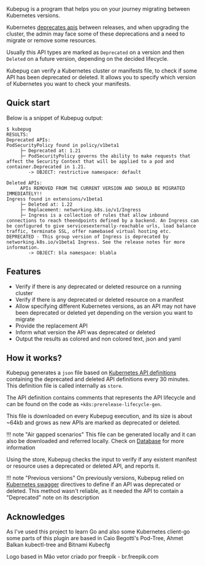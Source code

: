 Kubepug is a program that helps you on your journey migrating between Kubernetes
versions.

Kubernetes [deprecates apis](https://kubernetes.io/docs/reference/using-api/deprecation-guide/) 
between releases, and when upgrading the cluster, the admin may face some of these deprecations
and a need to migrate or remove some resources.

Usually this API types are marked as `Deprecated` on a version and then `Deleted`
on a future version, depending on the decided lifecycle.

Kubepug can verify a Kubernetes cluster or manifests file, to check if some API 
has been deprecated or deleted. It allows you to specify which version of 
Kubernetes you want to check your manifests.

## Quick start

Below is a snippet of Kubepug output:
```
$ kubepug
RESULTS:
Deprecated APIs:
PodSecurityPolicy found in policy/v1beta1
	 ├─ Deprecated at: 1.21
	 ├─ PodSecurityPolicy governs the ability to make requests that affect the Security Context that will be applied to a pod and container.Deprecated in 1.21.
		-> OBJECT: restrictive namespace: default

Deleted APIs:
	 APIs REMOVED FROM THE CURRENT VERSION AND SHOULD BE MIGRATED IMMEDIATELY!!
Ingress found in extensions/v1beta1
	 ├─ Deleted at: 1.22
	 ├─ Replacement: networking.k8s.io/v1/Ingress
	 ├─ Ingress is a collection of rules that allow inbound connections to reach theendpoints defined by a backend. An Ingress can be configured to give servicesexternally-reachable urls, load balance traffic, terminate SSL, offer namebased virtual hosting etc. DEPRECATED - This group version of Ingress is deprecated by networking.k8s.io/v1beta1 Ingress. See the release notes for more information.
		-> OBJECT: bla namespace: blabla
```

## Features

* Verify if there is any deprecated or deleted resource on a running cluster
* Verify if there is any deprecated or deleted resource on a manifest
* Allow specifying different Kubernetes versions, as an API may not have been deprecated
or deleted yet depending on the version you want to migrate
* Provide the replacement API
* Inform what version the API was deprecated or deleted
* Output the results as colored and non colored text, json and yaml

## How it works?

Kubepug generates a `json` file based on [Kubernetes API definitions](https://github.com/kubernetes/api) containing the deprecated and deleted API definitions every 30 minutes. This definition file is called internally as `store`.

The API definition contains comments that represents the API lifecycle and can be 
found on the code as `+k8s:prerelease-lifecycle-gen`.

This file is downloaded on every Kubepug execution, and its size is about ~64kb and grows as new APIs are marked as deprecated or deleted.

!!! note "Air gapped scenarios"
    This file can be generated locally and it can also be downloaded and referred locally. Check on [Database](database.md) for more information

Using the store, Kubepug checks the input to verify if any existent manifest or resource uses a deprecated or deleted API, and reports it.

!!! note "Previous versions"
    On previously versions, Kubepug relied on [Kubernetes swagger](https://github.com/kubernetes/kubernetes/blob/master/api/openapi-spec/swagger.json) directives to define if an API was deprecated or deleted. This method wasn't reliable, as it needed the API to contain a "Deprecated" note on its description

## Acknowledges
As I've used this project to learn Go and also some Kubernetes client-go some parts of this plugin are based in Caio Begotti's Pod-Tree, Ahmet Balkan kubectl-tree and Bitnami Kubecfg

Logo based in Mão vetor criado por freepik - br.freepik.com

